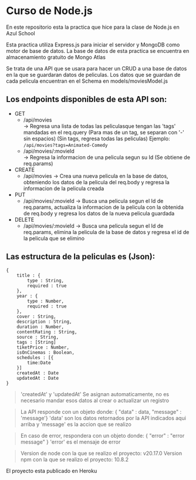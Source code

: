 # Curso de Node.js

En este repositorio esta la practica que hice para la clase de Node.js en Azul School

Esta practica utiliza Express.js para iniciar el servidor y MongoDB como motor de base de datos.
La base de datos de esta practica se encuentra en almacenamiento gratuito de Mongo Atlas

Se trata de una API que se usara para hacer un CRUD a una base de datos en la que se guardaran datos de peliculas. Los datos que se guardan de cada pelicula encuentran en el Schema en models/moviesModel.js


      
## Los endpoints disponibles de esta API son: 
- GET
    * /api/movies  
          -> Regresa una lista de todas las peliculasque tengan las 'tags' mandadas en el req.query (Para mas de un tag, se separan con '-' sin espacios) (Sin tags, regresa todas las peliculas) Ejemplo: `/api/movies?tags=Animated-Comedy`
    * /api/movies/:movieId  
          -> Regresa la informacion de una pelicula segun su Id (Se obtiene de req.params)
- CREATE
    * /api/movies
          -> Crea una nueva pelicula en la base de datos, obteniendo los datos de la pelicula del req.body y regresa la informacion de la pelicula creada
- PUT
    * /api/movies/:movieId
          -> Busca una pelicula segun el Id de req.params, actualiza la informacion de la pelicula con la obtenida de req.body y regresa los datos de la nueva pelicula guardada
- DELETE
    * /api/movies/:movieId
          -> Busca una pelicula segun el Id de req.params, elimina la pelicula de la base de datos y regresa el id de la pelicula que se elimino
  
## Las estructura de la peliculas es (Json):
```
{
    title : {
        type : String,
        required : true 
    },
    year : {
        type : Number,  
        required : true
    },
    cover : String,
    description : String,
    duration : Number,
    contentRating : String,
    source : String,
    tags : [String]
    tiketPrice : Number,
    isOnCinemas : Boolean,
    schedules : [{
        time:Date
    }]
    createdAt : Date
    updatedAt : Date
}
```  
> 'createdAt' y 'updatedAt' Se asignan automaticamente, no es necesario mandar esos datos al crear o actualizar un registro
  
> La API responde con un objeto donde:
> { "data" : data, "message" : 'message'}
> 'data' son los datos retornados por la API indicados aqui arriba y 'message' es la accion que se realizo

> En caso de error, respondera con un objeto donde:
> { "error" : "error message" }
> 'error' es el mensaje de error

> Version de node con la que se realizo el proyecto: v20.17.0
> Version npm con la que se realizo el proyecto: 10.8.2
  
El proyecto esta publicado en Heroku
